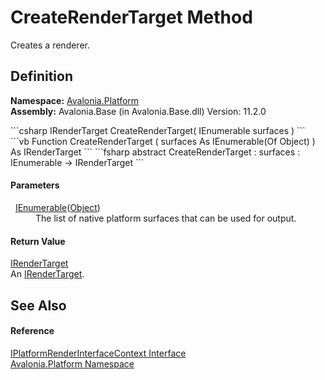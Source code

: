 # CreateRenderTarget Method


Creates a renderer.



## Definition
**Namespace:** <a href="N_Avalonia_Platform">Avalonia.Platform</a>  
**Assembly:** Avalonia.Base (in Avalonia.Base.dll) Version: 11.2.0

<Tabs groupId="api-code-preview">
<TabItem value="csharp" label="C#">
```csharp
IRenderTarget CreateRenderTarget(
	IEnumerable<Object> surfaces
)
```
</TabItem>
<TabItem value="vb" label="VB">
```vb
Function CreateRenderTarget ( 
	surfaces As IEnumerable(Of Object)
) As IRenderTarget
```
</TabItem>
<TabItem value="fsharp" label="F#">
```fsharp
abstract CreateRenderTarget : 
        surfaces : IEnumerable<Object> -> IRenderTarget 
```
</TabItem>
</Tabs>



#### Parameters
<dl><dt>  <a href="https://learn.microsoft.com/dotnet/api/system.collections.generic.ienumerable-1" target="_blank" rel="noopener noreferrer">IEnumerable</a>(<a href="https://learn.microsoft.com/dotnet/api/system.object" target="_blank" rel="noopener noreferrer">Object</a>)</dt><dd>The list of native platform surfaces that can be used for output.</dd></dl>

#### Return Value
<a href="T_Avalonia_Platform_IRenderTarget">IRenderTarget</a>  
An <a href="T_Avalonia_Platform_IRenderTarget">IRenderTarget</a>.

## See Also


#### Reference
<a href="T_Avalonia_Platform_IPlatformRenderInterfaceContext">IPlatformRenderInterfaceContext Interface</a>  
<a href="N_Avalonia_Platform">Avalonia.Platform Namespace</a>  
